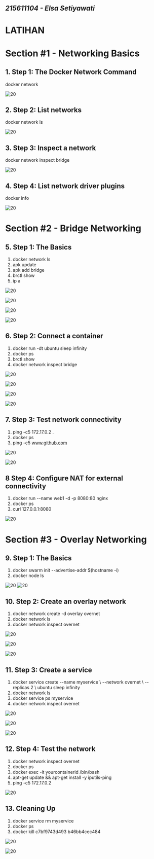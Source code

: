 ## _215611104 - Elsa Setiyawati_

# LATIHAN

# Section #1 - Networking Basics

## 1. Step 1: The Docker Network Command

docker network

![20](images/1.png)

## 2. Step 2: List networks

docker network ls

![20](images/2.png)

## 3. Step 3: Inspect a network

docker network inspect bridge

![20](images/3.png)

## 4. Step 4: List network driver plugins

docker info

![20](images/4.png)

# Section #2 - Bridge Networking

## 5. Step 1: The Basics

1. docker network ls
2. apk update
3. apk add bridge
4. brctl show
5. ip a

![20](images/5.png)

![20](images/6.png)

![20](images/7.png)

![20](images/8.png)

## 6. Step 2: Connect a container

1. docker run -dt ubuntu sleep infinity
2. docker ps
3. brctl show
4. docker network inspect bridge

![20](images/9.png)

![20](images/10.png)

![20](images/11.png)

![20](images/12.png)

## 7. Step 3: Test network connectivity

1. ping -c5 172.17.0.2 .
2. docker ps
3. ping -c5 www.github.com

![20](images/13.png)

![20](images/14.png)

## 8 Step 4: Configure NAT for external connectivity

1. docker run --name web1 -d -p 8080:80 nginx
2. docker ps
3. curl 127.0.0.1:8080

![20](images/15.png)

# Section #3 - Overlay Networking

## 9. Step 1: The Basics

1. docker swarm init --advertise-addr $(hostname -i)
2. docker node ls

![20](images/16.png)
![20](images/17.png)

## 10. Step 2: Create an overlay network

1. docker network create -d overlay overnet
2. docker network ls
3. docker network inspect overnet

![20](images/18.png)

![20](images/19.png)

![20](images/20.png)

## 11. Step 3: Create a service

1. docker service create --name myservice \ --network overnet \ --replicas 2 \ ubuntu sleep infinity
2. docker network ls
3. docker service ps myservice
4. docker network inspect overnet

![20](images/21.png)

![20](images/22.png)

![20](images/23.png)

## 12. Step 4: Test the network

1. docker network inspect overnet
2. docker ps
3. docker exec -it yourcontainerid /bin/bash
4. apt-get update && apt-get install -y iputils-ping
5. ping -c5 172.17.0.2

![20](images/24.png)

## 13. Cleaning Up

1. docker service rm myservice
2. docker ps
3. docker kill c7bf9743d493 b46bb4cec484

![20](images/25.png)

![20](images/26.png)
